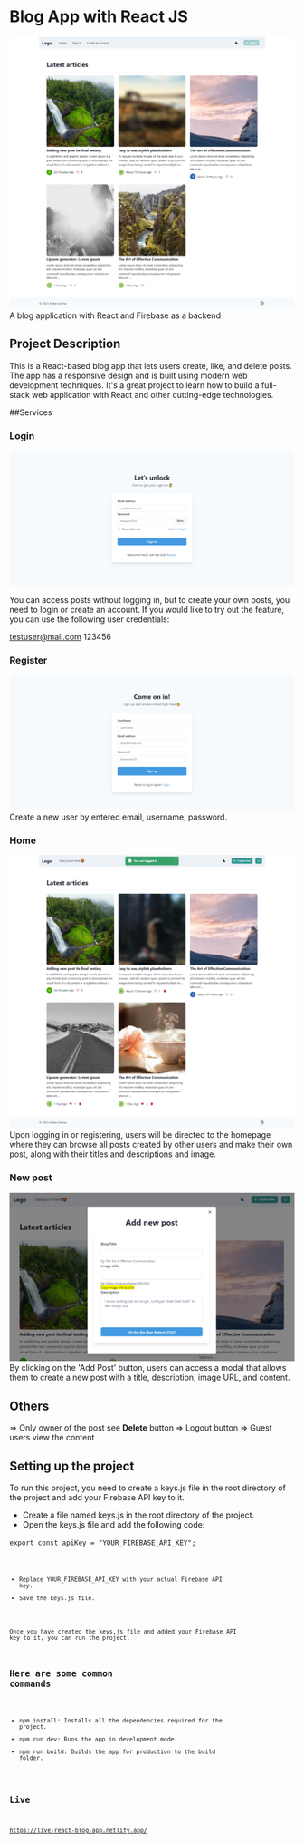 # Blog App with React JS

![blog landing](./public/main-page.png)
A blog application with React and Firebase as a backend

## Project Description

This is a React-based blog app that lets users create, like, and delete posts. The app has a responsive design and is built using modern web development techniques. It's a great project to learn how to build a full-stack web application with React and other cutting-edge technologies.

##Services

### Login

![login](./public/login.png)

You can access posts without logging in, but to create your own posts, you need to login or create an account. If you would like to try out the feature, you can use the following user credentials:

testuser@mail.com
123456

### Register

![register](./public/register.png)
Create a new user by entered email, username, password.

### Home

![after login screen](./public/after-login.png)
Upon logging in or registering, users will be directed to the homepage where they can browse all posts created by other users and make their own post, along with their titles and descriptions and image.

### New post

![newpost](./public/create-new-post.png)
By clicking on the 'Add Post' button, users can access a modal that allows them to create a new post with a title, description, image URL, and content.

## Others

=> Only owner of the post see <b>Delete</b> button
=> Logout button
=> Guest users view the content

## Setting up the project

To run this project, you need to create a keys.js file in the root directory of the project and add your Firebase API key to it.

- Create a file named keys.js in the root directory of the project.
- Open the keys.js file and add the following code:

<code>export const apiKey = "YOUR_FIREBASE_API_KEY";<code/>

- Replace YOUR_FIREBASE_API_KEY with your actual Firebase API key.
- Save the keys.js file.

Once you have created the keys.js file and added your Firebase API key to it, you can run the project.

## Here are some common commands

- npm install: Installs all the dependencies required for the project.
- npm run dev: Runs the app in development mode.
- npm run build: Builds the app for production to the build folder.

## Live

https://live-react-blog-app.netlify.app/

